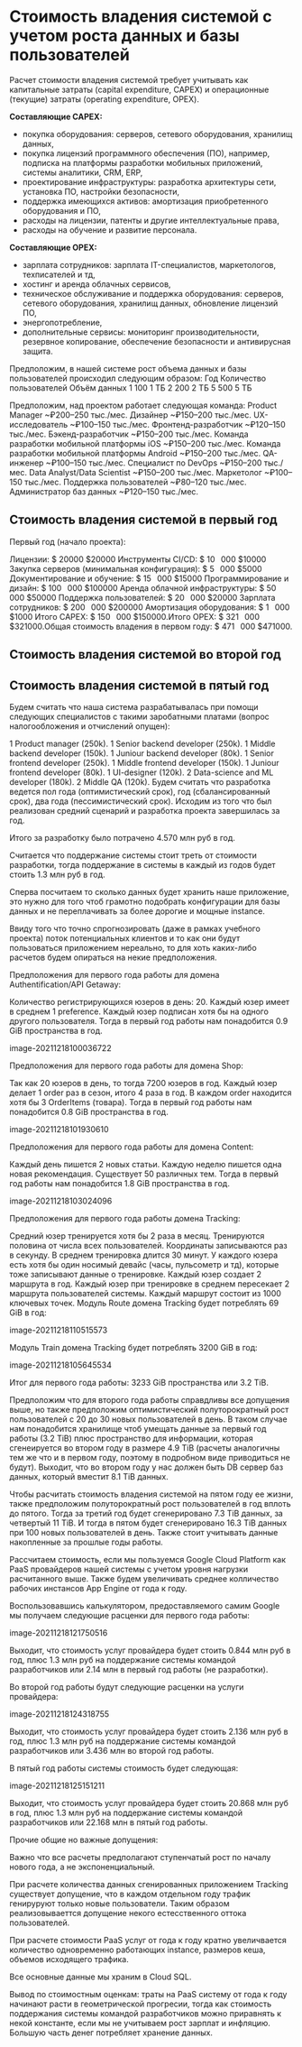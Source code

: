 # Стоимость владения системой с учетом роста данных и базы пользователей

Расчет стоимости владения системой требует учитывать как капитальные затраты (capital expenditure, CAPEX) и операционные (текущие) затраты (operating expenditure, OPEX).

**Составляющие CAPEX:**
- покупка оборудования: серверов, сетевого оборудования, хранилищ данных,
- покупка лицензий программного обеспечения (ПО), например, подписка на платформы разработки мобильных приложений, системы аналитики, CRM, ERP,
- проектирование инфраструктуры: разработка архитектуры сети, установка ПО, настройки безопасности,
- поддержка имеющихся активов: амортизация приобретенного оборудования и ПО,
- расходы на лицензии, патенты и другие интеллектуальные права,
- расходы на обучение и развитие персонала. 

**Составляющие OPEX:**
- зарплата сотрудников: зарплата IT-специалистов, маркетологов, техписателей и тд,
- хостинг и аренда облачных сервисов,
- техническое обслуживание и поддержка оборудования: серверов, сетевого оборудования, хранилищ данных, обновление лицензий ПО, 
- энергопотребление,
- дополнительные сервисы: мониторинг производительности, резервное копирование, обеспечение безопасности и антивирусная защита.

Предположим, в нашей системе рост объема данных и базы пользователей происходил следующим образом:
Год	Количество пользователей	Объём данных
1	100	1 ТБ
2	200	2 ТБ
5	500	5 ТБ

Предположим, над проектом работает следующая команда:
Product Manager ~₽200–250 тыс./мес.
Дизайнер ~₽150–200 тыс./мес.
UX-исследователь ~₽100–150 тыс./мес.
Фронтенд-разработчик  ~₽120–150 тыс./мес.
Бэкенд-разработчик ~₽150–200 тыс./мес.
Команда разработки мобильной платформы iOS ~₽150–200 тыс./мес.
Команда разработки мобильной платформы Android ~₽150–200 тыс./мес.
QA-инженер ~₽100–150 тыс./мес.
Специалист по DevOps ~₽150–200 тыс./мес.
Data Analyst/Data Scientist ~₽150–200 тыс./мес.
Маркетолог ~₽100–150 тыс./мес.
Поддержка пользователей ~₽80–120 тыс./мес.
Администратор баз данных ~₽120–150 тыс./мес.

## Стоимость владения системой в первый год
Первый год (начало проекта):

Лицензии: 
$
20000
$20000
Инструменты CI/CD: 
$
10
 
000
$10000
Закупка серверов (минимальная конфигурация): 
$
5
 
000
$5000
Документирование и обучение: 
$
15
 
000
$15000
Программирование и дизайн: 
$
100
 
000
$100000
Аренда облачной инфраструктуры: 
$
50
 
000
$50000
Поддержка пользователей: 
$
20
 
000
$20000
Зарплата сотрудников: 
$
200
 
000
$200000
Амортизация оборудования: 
$
1
 
000
$1000
Итого CAPEX: 
$
150
 
000
$150000.Итого OPEX: 
$
321
 
000
$321000.Общая стоимость владения в первом году: 
$
471
 
000
$471000.
## Стоимость владения системой во второй год

## Стоимость владения системой в пятый год

Будем считать что наша система разрабатывалась при помощи следующих специалистов с такими заробатными платами (вопрос налогообложения и отчислений опущен):

1 Product manager (250k).
1 Senior backend developer (250k).
1 Middle backend developer (150k).
1 Juniour backend developer (80k).
1 Senior frontend developer (250k).
1 Middle frontend developer (150k).
1 Juniour frontend developer (80k).
1 UI-designer (120k).
2 Data-science and ML developer (180k).
2 Middle QA (120k).
Будем считать что разработка ведется пол года (оптимистический срок), год (сбалансированный срок), два года (пессимистический срок). Исходим из того что был реализован средний сценарий и разработка проекта завершилась за год.

Итого за разработку было потрачено 4.570 млн руб в год.

Считается что поддержание системы стоит треть от стоимости разработки, тогда поддержание в системы в каждый из годов будет стоить 1.3 млн руб в год.

Сперва посчитаем то сколько данных будет хранить наше приложение, это нужно для того чтоб грамотно подобрать конфигурации для базы данных и не переплачивать за более дорогие и мощные instance.

Ввиду того что точно спрогнозировать (даже в рамках учебного проекта) поток потенциальных клиентов и то как они будут пользоваться приложением нереально, то для хоть каких-либо расчетов будем опираться на некие предположения.

Предположения для первого года работы для домена Authentification/API Getaway:

Количество регистрирующихся юзеров в день: 20.
Каждый юзер имеет в среднем 1 preference.
Каждый юзер подписан хотя бы на одного другого пользователя.
Тогда в первый год работы нам понадобится 0.9 GiB пространства в год.

image-20211218100036722

Предположения для первого года работы для домена Shop:

Так как 20 юзеров в день, то тогда 7200 юзеров в год.
Каждый юзер делает 1 order раз в сезон, итого 4 раза в год.
В каждом order находится хотя бы 3 OrderItems (товара).
Тогда в первый год работы нам понадобится 0.8 GiB пространства в год.

image-20211218101930610

Предположения для первого года работы для домена Content:

Каждый день пишется 2 новых статьи.
Каждую неделю пишется одна новая рекомендация.
Существует 50 различных тем.
Тогда в первый год работы нам понадобится 1.8 GiB пространства в год.

image-20211218103024096

Предположения для первого года работы домена Tracking:

Средний юзер тренируется хотя бы 2 раза в месяц.
Тренируются половина от числа всех пользователей.
Координаты записываются раз в секунду.
В среднем тренировка длится 30 минут.
У каждого юзера есть хотя бы один носимый девайс (часы, пульсометр и тд), которые тоже записывают данные о тренировке.
Каждый юзер создает 2 маршрута в год.
Каждый юзер при тренировке в среднем пересекает 2 маршрута пользователей системы.
Каждый маршрут состоит из 1000 ключевых точек.
Модуль Route домена Tracking будет потреблять 69 GiB в год:

image-20211218110515573

Модуль Train домена Tracking будет потреблять 3200 GiB в год:

image-20211218105645534

Итог для первого года работы: 3233 GiB пространства или 3.2 TiB.

Предположим что для второго года работы справдливы все допущения выше, но также предположим оптимистический полуторократный рост пользователей с 20 до 30 новых пользователей в день. В таком случае нам понадобится хранилище чтоб умещать данные за первый год работы (3.2 TiB) плюс пространство для информации, которая сгенеируется во втором году в размере 4.9 TiB (расчеты аналогичны тем же что и в первом году, поэтому в подробном виде приводиться не будут). Выходит, что во втором году у нас должен быть DB сервер баз данных, который вместит 8.1 TiB данных.

Чтобы расчитать стоимость владения системой на пятом году ее жизни, также предположим полуторократный рост пользователей в год вплоть до пятого. Тогда за третий год будет сгенерировано 7.3 TiB данных, за четвертый 11 TiB. И тогда в пятом будет сгенерировано 16.3 TiB данных при 100 новых пользователей в день. Также стоит учитывать данные накопленные за прошлые годы работы.

Рассчитаем стоимость, если мы пользуемся Google Cloud Platform как PaaS провайдеров нашей системы с учетом уровня нагрузки расчитанного выше. Также будем увеличивать среднее колличество рабочих инстансов App Engine от года к году.

Воспользовавшись калькулятором, предоставляемого самим Google мы получаем следующие расценки для первого года работы:

image-20211218121750516

Выходит, что стоимость услуг провайдера будет стоить 0.844 млн руб в год, плюс 1.3 млн руб на поддержание системы командой разработчиков или 2.14 млн в первый год работы (не разработки).

Во второй год работы будут следующие расценки на услуги провайдера:

image-20211218124318755

Выходит, что стоимость услуг провайдера будет стоить 2.136 млн руб в год, плюс 1.3 млн руб на поддержание системы командой разработчиков или 3.436 млн во второй год работы.

В пятый год работы системы стоимость будет следующая:

image-20211218125151211

Выходит, что стоимость услуг провайдера будет стоить 20.868 млн руб в год, плюс 1.3 млн руб на поддержание системы командой разработчиков или 22.168 млн в пятый год работы.

Прочие общие но важные допущения:

Важно что все расчеты предполагают ступенчатый рост по началу нового года, а не экспоненциальный.

При расчете количества данных сгенированных приложением Tracking существует допущение, что в каждом отдельном году трафик генируруют только новые пользователи. Таким образом реализовываеттся допущение некого естесственного оттока пользователей.

При расчете стоимости PaaS услуг от года к году кратно увеличвается количество одновременно работающих instance, размеров кеша, объемов исходящего трафика.

Все основные данные мы храним в Cloud SQL.

Вывод по стоимостным оценкам: траты на PaaS систему от года к году начинают расти в геометрической прогресии, тогда как стоимость поддержания системы командой разработчиков можно приравнять к некой константе, если мы не учитываем рост зарплат и инфляцию. Большую часть денег потребляет хранение данных.

